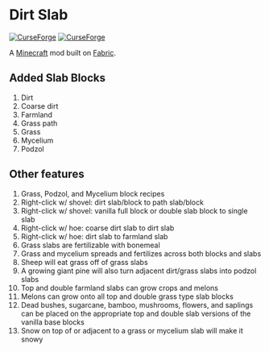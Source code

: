 # Dirt Slab

[![CurseForge](http://cf.way2muchnoise.eu/full_dirt-slab_downloads.svg)](http://www.curseforge.com/minecraft/mc-mods/dirt-slab)
[![CurseForge](http://cf.way2muchnoise.eu/versions/dirt-slab.svg)](http://www.curseforge.com/minecraft/mc-mods/dirt-slab)

A [Minecraft](minecraft.net) mod built on [Fabric](fabricmc.net).

## Added Slab Blocks

1. Dirt
1. Coarse dirt
1. Farmland
1. Grass path
1. Grass
1. Mycelium
1. Podzol

## Other features

1. Grass, Podzol, and Mycelium block recipes
1. Right-click w/ shovel: dirt slab/block to path slab/block
1. Right-click w/ shovel: vanilla full block or double slab block to single slab
1. Right-click w/ hoe: coarse dirt slab to dirt slab
1. Right-click w/ hoe: dirt slab to farmland slab
1. Grass slabs are fertilizable with bonemeal
1. Grass and mycelium spreads and fertilizes across both blocks and slabs
1. Sheep will eat grass off of grass slabs
1. A growing giant pine will also turn adjacent dirt/grass slabs into podzol slabs
1. Top and double farmland slabs can grow crops and melons
1. Melons can grow onto all top and double grass type slab blocks
1. Dead bushes, sugarcane, bamboo, mushrooms, flowers, and saplings can be placed on the appropriate top and double slab versions of the vanilla base blocks
1. Snow on top of or adjacent to a grass or mycelium slab will make it snowy